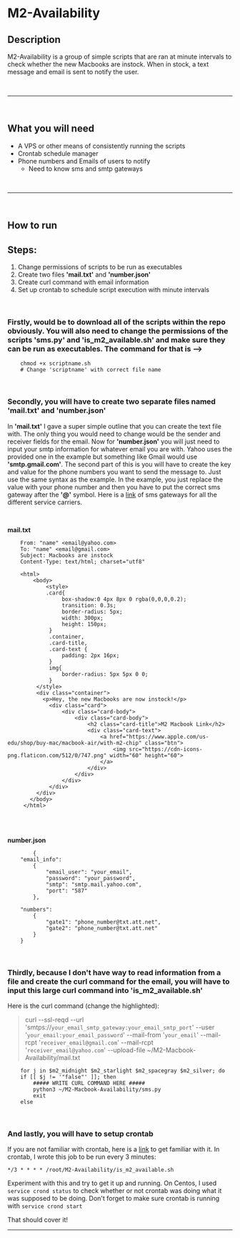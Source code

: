 # M2-Availability
##  **Description**
M2-Availability is a group of simple scripts that are ran at minute intervals to check whether the new Macbooks are instock. When in stock, a text message and email is sent to notify the user.

<br>

---

<br>

## **What you will need**
* A VPS or other means of consistently running the scripts
* Crontab schedule manager
* Phone numbers and Emails of users to notify
  * Need to know sms and smtp gateways 

<br>

---

<br>

## **How to run**
## Steps:
1. Change permissions of scripts to be run as executables
2. Create two files **'mail.txt'** and **'number.json'**
3. Create curl command with email information
4. Set up crontab to schedule script execution with minute intervals

<br>

### **Firstly**, would be to download all of the scripts within the repo **obviously**. You will also need to change the permissions of the scripts **'sms.py'** and **'is_m2_available.sh'** and make sure they can be run as executables. The command for that is -->

        chmod +x scriptname.sh      
        # Change 'scriptname' with correct file name

<br>

### **Secondly**, you will have to create two separate files named **'mail.txt'** and **'number.json'**
In **'mail.txt'** I gave a super simple outline that you can create the text file with. The only thing you would need to change would be the sender and receiver fields for the email. Now for **'number.json'** you will just need to input your smtp information for whatever email you are with. Yahoo uses the provided one in the example but something like Gmail would use **'smtp.gmail.com'**. The second part of this is you will have to create the key and value for the phone numbers you want to send the message to. Just use the same syntax as the example. In the example, you just replace the value with your phone number and then you have to put the correct sms gateway after the **'@'** symbol. Here is a [link](https://www.liquisearch.com/list_of_sms_gateways) of sms gateways for all the different service carriers. 

<br>

**mail.txt**  
```
    From: "name" <email@yahoo.com>
    To: "name" <email@gmail.com>
    Subject: Macbooks are instock 
    Content-Type: text/html; charset="utf8" 

    <html>   
        <body>     
            <style>         
            .card{
                 box-shadow:0 4px 8px 0 rgba(0,0,0,0.2);
                 transition: 0.3s;
                 border-radius: 5px;
                 width: 300px;
                 height: 150px;
             }
             .container,
             .card-title,
             .card-text {
                 padding: 2px 16px;
             }
             img{
                 border-radius: 5px 5px 0 0;
             }
         </style>
         <div class="container">
           <p>Hey, the new Macbooks are now instock!</p>
             <div class="card">
                 <div class="card-body">
                     <div class="card-body">
                         <h2 class="card-title">M2 Macbook Link</h2>
                         <div class="card-text">
                             <a href="https://www.apple.com/us-edu/shop/buy-mac/macbook-air/with-m2-chip" class="btn">
                                 <img src="https://cdn-icons-png.flaticon.com/512/0/747.png" width="60" height="60">
                             </a>
                         </div>
                     </div>
                 </div>
             </div>
         </div>
       </body>
     </html>
```
<br><br>

**number.json**
```
        {
    "email_info": 
        {
            "email_user": "your_email",
            "password": "your_password",
            "smtp": "smtp.mail.yahoo.com",
            "port": "587"
        },
    
    "numbers": 
        {
            "gate1": "phone_number@txt.att.net",
            "gate2": "phone_number@txt.att.net"
        } 
    }
```

<br>

### **Thirdly**, because I don't have way to read information from a file and create the curl command for the email, you will have to input this large curl command into **'is_m2_available.sh'**

Here is the curl command (change the highlighted):
>  curl --ssl-reqd --url 'smtps://`your_email_smtp_gateway:your_email_smtp_port`' --user '`your_email:your_email_password`' --mail-from '`your_email`' --mail-rcpt '`receiver_email@gmail.com`' --mail-rcpt '`receiver_email@yahoo.com`' --upload-file ~/M2-Macbook-Availability/mail.txt
```
    for j in $m2_midnight $m2_starlight $m2_spacegray $m2_silver; do
    if [[ $j != '"false"' ]]; then
        ##### WRITE CURL COMMAND HERE #####
    	python3 ~/M2-Macbook-Availability/sms.py
    	exit
    else 
```

<br>

### **And lastly,** you will have to setup crontab

If you are not familiar with crontab, here is a [link](https://phoenixnap.com/kb/set-up-cron-job-linux) to get familiar with it. In crontab, I wrote this job to be run every 3 minutes:
        
    */3 * * * * /root/M2-Availability/is_m2_available.sh
Experiment with this and try to get it up and running. On Centos, I used `service crond status` to check whether or not crontab was doing what it was supposed to be doing. Don't forget to make sure crontab is running with `service crond start`

That should cover it!

---
